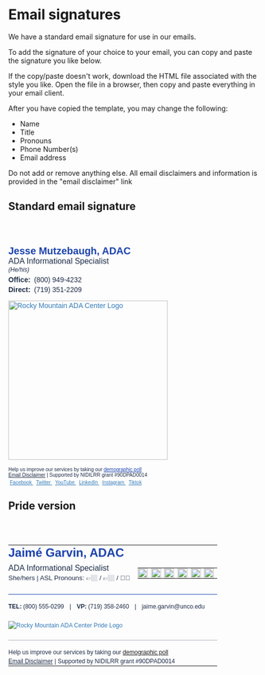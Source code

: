 <script setup>
import FileDownload from '../../.vitepress/components/FileDownload.vue'

const standard = [
  {
    title: 'Standard Signature',
    subtitle: 'Download HTML file',
    fileType: 'HTML',
    url: '/assets/rmadac-email-signature-standard.html'
  },
]

const pride = [
  {
    title: 'Pride Signature',
    subtitle: 'Download HTML file',
    fileType: 'HTML',
    url: '/assets/rmadac-email-signature-pride.html'
  },
]
</script>

<style>
  .vp-doc table {
    margin: unset;
    display: unset;
  }

  .vp-doc tr:nth-child(2n) {
    background-color: unset;
  }

  .vp-doc tr {
    border-top: unset;
  }

  .vp-doc td {
    border: unset;
  }
</style>

# Email signatures

We have a standard email signature for use in our emails.

To add the signature of your choice to your email, you can copy and paste the signature you like below.

If the copy/paste doesn't work, download the HTML file associated with the style you like. Open the file in a browser, then copy and paste everything in your email client.

After you have copied the template, you may change the following:

- Name
- Title
- Pronouns
- Phone Number(s)
- Email address

Do not add or remove anything else. All email disclaimers and information is provided in the "email disclaimer" link

## Standard email signature

<FileDownload :downloads='standard' /><br><br>

<div>
  <p style="
    box-sizing: border-box;
    font-size: 20px;
    margin:0px;
    padding:0px;
    color: rgb(27, 67, 173);
    line-height: 22px;
    font-family: 'Montserrat', Arial, sans-serif;
    font-weight: 700;
    ">Jesse Mutzebaugh, ADAC</p>
  <p style="margin:0px; padding:0px;">
    <span style="
      box-sizing: border-box;
      font-size: 16px;
      line-height: 20px;
      color: rgb(29, 44, 71);
      font-family: 'Montserrat', Arial, sans-serif;
      ">ADA Informational Specialist</span>
  </p>
  <p style="
      font-size: 12px;
      color: rgb(29, 44, 71);
      font-style: italic;
      font-family: 'Montserrat', Arial, sans-serif;
      margin: 0px; padding:0px;">
    (He/his)
  </p>

  <div style="width: 320px; padding-top: 5px;" role="list" aria-label="Contact info">
    <p style="
      margin: 0 0 4px;
      font-size: 14px;
      color: rgb(29, 44, 71);
      font-family: 'Montserrat', Arial, sans-serif;" role="listitem">
      <strong style="
        margin-right: 0.25em;
        font-weight: 800;
        " aria-hidden="true">Office:</strong> <a href="tel:18009494232" title="Click or tap to call"
        style="text-decoration: none; color: rgb(29,44,71);">(800) 949-4232</a>
    </p>
    <p style="
      margin: 0 0 4px;
      font-size: 14px;
      color: rgb(29, 44, 71);
      font-family: 'Montserrat', Arial, sans-serif;" role="listitem">
      <strong style="
        margin-right: 0.25em;
        font-weight: 800;" aria-hidden="true">Direct:</strong> <a href="tel:7193512209" title="Click or tap to call"
        style="text-decoration: none; color: rgb(29,44,71);">(719) 351-2209</a>
    </p>
  </div>
  <span style="box-sizing: border-box; padding: 10px 0; display: block;"><a href="http://rockymountainada.org/"
      target="_blank" rel="noopener" style="
    box-sizing: border-box;
    background-color: transparent;
    color: rgb(51, 122, 183);
    text-decoration: none;
    font-family: 'Montserrat', Arial, sans-serif;
    max-width: 320px;
    display: block;
    ">
      <img src="https://brand.rockymountainada.org/assets/logos/rmadac-logo.png"
        srcset="https://brand.rockymountainada.org/assets/logos/rmadac-logo.png 2x" alt="Rocky Mountain ADA Center Logo"
        style="width: 320px;" loading="eager" width="320" /></a></span>
  <p style="
    box-sizing: border-box;
    font-size: 10px;
    color: rgb(29, 44, 71);
    margin: 4px 0;
    font-family: 'Montserrat', Arial, sans-serif;
    ">
    Help us improve our services by taking
    our <a
      href="https://us19.list-manage.com/survey?u=5d4a5e285a1a869eedc7acc2e&id=e87c87f94e&attribution=false&e=158c49c071"
      target="_blank" style="color: rgb(27, 67, 173);">demographic poll</a><br>
    <a style="color:rgb(29,44,71);" href="https://rockymountainada.org/disclaimer" target="_blank">Email
      Disclaimer</a> | Supported by NIDILRR grant #90DPAD0014
  </p>
  <div style="width:320px;">
    <a href="https://facebook.com/RMADACenter/" target="_blank" rel="noopener" style="
      box-sizing: border-box;
      padding: 0 3px;
      font-size: 10px;
      font-family: 'Montserrat', Arial, sans-serif;
      background-color: transparent;
      color: rgb(51, 122, 183);
      ">Facebook
    </a>
    <a href="https://twitter.com/RockyMtnADA" target="_blank" rel="noopener" style="
      box-sizing: border-box;
      padding: 0 3px;
      font-size: 10px;
      font-family: 'Montserrat', Arial, sans-serif;
      background-color: transparent;
      color: rgb(51, 122, 183);
      ">Twitter
    </a>
    <a href="https://youtube.com/channel/UCcTayMz3J1BmjdXlPBVDSrQ" target="_blank" rel="noopener" style="
      box-sizing: border-box;
      padding: 0 3px;
      font-size: 10px;
      font-family: 'Montserrat', Arial, sans-serif;
      background-color: transparent;
      color: rgb(51, 122, 183);
      ">YouTube
    </a>
    <a href="https://linkedin.com/company/28618459/" target="_blank" rel="noopener" style="
      box-sizing: border-box;
      padding: 0 3px;
      font-size: 10px;
      font-family: 'Montserrat', Arial, sans-serif;
      background-color: transparent;
      color: rgb(51, 122, 183);
      ">LinkedIn
    </a>
    <a href="https://instagram.com/rockymountainadacenter/" target="_blank" rel="noopener" style="
      box-sizing: border-box;
      padding: 0 3px;
      font-size: 10px;
      font-family: 'Montserrat', Arial, sans-serif;
      background-color: transparent;
      color: rgb(51, 122, 183);
      ">Instagram
    </a>
    <a href="https://tiktok.com/@rockymountainada" target="_blank" rel="noopener" style="
      box-sizing: border-box;
      padding: 0 3px;
      font-size: 10px;
      font-family: 'Montserrat', Arial, sans-serif;
      background-color: transparent;
      color: rgb(51, 122, 183);
      ">Tiktok
    </a>
  </div>
</div>

## Pride version

<FileDownload :downloads='pride' /><br><br>

<table cellspacing="0" cellpadding="0" border="0" style="
    box-sizing: border-box;
    border-spacing: 0px;
    border-collapse: collapse;
    background: transparent !important;
    font-size: 14px;
    font-style: normal;
    font-variant-ligatures: normal;
    font-variant-caps: normal;
    font-weight: 400;
    letter-spacing: normal;
    orphans: 2;
    text-align: start;
    text-transform: none;
    widows: 2;
    word-spacing: 0px;
    -webkit-text-stroke-width: 0px;
    white-space: normal;
    text-decoration-thickness: initial;
    text-decoration-style: initial;
    text-decoration-color: initial;
    color: rgb(29, 44, 71);
    font-family: 'Montserrat', Arial, sans-serif;
    width: 440px;
  ">
  <tbody style="box-sizing: border-box">
    <tr style="box-sizing: border-box">
      <td colspan="2" style="box-sizing: border-box; padding: 0px">
        <span style="
            box-sizing: border-box;
            font-size: 18pt;
            color: rgb(27, 67, 173);
            line-height: 22pt;
            font-family: 'Montserrat', Arial, sans-serif;
          "><strong style="box-sizing: border-box; font-weight: 700">Jaimé Garvin, ADAC</strong></span>
      </td>
    </tr>
    <tr style="box-sizing: border-box">
      <td style="
          box-sizing: border-box;
          padding: 0px 0px 15px;
          font-size: 12pt;
          font-family: 'Montserrat', Arial, sans-serif;
          width: 260px;
          color: rgb(29, 44, 71);
          line-height: 14pt;
        ">
        <span style="
            box-sizing: border-box;
            font-size: 12pt;
            line-height: 20px;
            color: rgb(29, 44, 71);
            font-family: 'Montserrat', Arial, sans-serif;
          ">ADA Informational Specialist</span><br />
        <span style="
            box-sizing: border-box;
            font-size: 10pt;
            line-height: 20px;
            color: rgb(29, 44, 71);
            font-family: 'Montserrat', Arial, sans-serif;
          ">She/hers | ASL Pronouns: 👉🏼 / 👉🏼 / 🖐🏼</span>
      </td>
      <td style="
          box-sizing: border-box;
          padding: 0px 0px 15px;
          font-size: 10pt;
          font-family: 'Montserrat', Arial, sans-serif;
          width: 160px;
          color: rgb(29, 44, 71);
          text-align: right;
        ">
        <table style="
            box-sizing: border-box;
            border-spacing: 0px;
            border-collapse: collapse;
            background: transparent !important;
            float: right;
          ">
          <tbody style="box-sizing: border-box">
            <tr style="box-sizing: border-box">
              <td style="box-sizing: border-box; padding: 0px; width: 30px">
                <a href="https://www.facebook.com/RMADACenter/" target="_blank" rel="noopener" style="
                    box-sizing: border-box;
                    background-color: transparent;
                    color: rgb(51, 122, 183);
                    text-decoration: none;
                  ">
                  <img border="0" alt="facebook icon" width="20" height="20"
                    src="https://www.mail-signatures.com/signature-generator/img/templates/simple-yet-informative/fb.png"
                    style="
                      box-sizing: border-box;
                      border: 0px;
                      vertical-align: middle;
                      width: 20px;
                      height: 20px;
                    " />
                </a>
              </td>
              <td style="box-sizing: border-box; padding: 0px; width: 30px">
                <a href="https://twitter.com/RockyMtnADA" target="_blank" rel="noopener" style="
                    box-sizing: border-box;
                    background-color: transparent;
                    color: rgb(51, 122, 183);
                    text-decoration: none;
                  ">
                  <img border="0" alt="twitter icon" width="20" height="20"
                    src="https://www.mail-signatures.com/signature-generator/img/templates/simple-yet-informative/tt.png"
                    style="
                      box-sizing: border-box;
                      border: 0px;
                      vertical-align: middle;
                      width: 20px;
                      height: 20px;
                    " />
                </a>
              </td>
              <td style="box-sizing: border-box; padding: 0px; width: 30px">
                <a href="https://www.youtube.com/channel/UCcTayMz3J1BmjdXlPBVDSrQ" target="_blank" rel="noopener" style="
                    box-sizing: border-box;
                    background-color: transparent;
                    color: rgb(51, 122, 183);
                    text-decoration: none;
                  ">
                  <img border="0" alt="youtube icon" width="20" height="20"
                    src="https://www.mail-signatures.com/signature-generator/img/templates/simple-yet-informative/yt.png"
                    style="
                      box-sizing: border-box;
                      border: 0px;
                      vertical-align: middle;
                      width: 20px;
                      height: 20px;
                    " />
                </a>
              </td>
              <td style="box-sizing: border-box; padding: 0px; width: 30px">
                <a href="https://www.linkedin.com/company/28618459/" target="_blank" rel="noopener" style="
                    box-sizing: border-box;
                    background-color: transparent;
                    color: rgb(51, 122, 183);
                    text-decoration: none;
                  ">
                  <img border="0" alt="linkedin icon" width="20" height="20"
                    src="https://www.mail-signatures.com/signature-generator/img/templates/simple-yet-informative/ln.png"
                    style="
                      box-sizing: border-box;
                      border: 0px;
                      vertical-align: middle;
                      width: 20px;
                      height: 20px;
                    " />
                </a>
              </td>
              <td style="box-sizing: border-box; padding: 0px; width: 30px">
                <a href="https://www.instagram.com/rockymountainadacenter/" target="_blank" rel="noopener" style="
                    box-sizing: border-box;
                    background-color: transparent;
                    color: rgb(51, 122, 183);
                    text-decoration: none;
                  ">
                  <img border="0" alt="instagram icon" width="20" height="20"
                    src="https://www.mail-signatures.com/signature-generator/img/templates/simple-yet-informative/it.png"
                    style="
                      box-sizing: border-box;
                      border: 0px;
                      vertical-align: middle;
                      width: 20px;
                      height: 20px;
                    " />
                </a>
              </td>
              <td style="box-sizing: border-box; padding: 0px; width: 30px">
                <a href="https://www.tiktok.com/@rockymountainada" target="_blank" rel="noopener" style="
                    box-sizing: border-box;
                    background-color: transparent;
                    color: rgb(51, 122, 183);
                    text-decoration: none;
                  ">
                  <img border="0" alt="tiktok icon" width="20" height="20"
                    src="https://www.mail-signatures.com/signature-generator/img/templates/simple-yet-informative/tk.png"
                    style="
                      box-sizing: border-box;
                      border: 0px;
                      vertical-align: middle;
                      width: 20px;
                      height: 20px;
                    " />
                </a>
              </td>
            </tr>
          </tbody>
        </table>
      </td>
    </tr>
    <tr style="box-sizing: border-box">
      <td colspan="2" style="
          box-sizing: border-box;
          padding: 15px 0px 0px;
          border-top: 1px solid rgb(27, 67, 173);
          font-size: 9pt;
          line-height: 18px;
        ">
        <span style="
            box-sizing: border-box;
            font-size: 9pt;
            color: rgb(29, 44, 71);
            font-family: 'Montserrat', Arial, sans-serif;
          "><strong style="
              box-sizing: border-box;
              margin-right: 0.25em;
              font-weight: 800;
            ">TEL:</strong>(800) 555-0299</span>
        <span style="padding: 0 8px"> | </span>
        <span style="
            box-sizing: border-box;
            font-size: 9pt;
            color: rgb(29, 44, 71);
            font-family: 'Montserrat', Arial, sans-serif;
          "><strong style="
              box-sizing: border-box;
              margin-right: 0.25em;
              font-weight: 800;
            ">VP:</strong>(719) 358-2460</span>
        <span style="padding: 0 8px"> | </span>
        <a href="mailto:jaime.garvin@unco.edu" style="
            box-sizing: border-box;
            background-color: transparent;
            color: rgb(29, 44, 71);
            text-decoration: none;
            font-size: 9pt;
          ">jaime.garvin@unco.edu</a>
        <span style="box-sizing: border-box; padding: 20px 0; display: block"><a href="https://rockymountainada.org/"
            target="_blank" rel="noopener" style="
              box-sizing: border-box;
              background-color: transparent;
              color: rgb(51, 122, 183);
              text-decoration: none;
              font-family: 'Montserrat', Arial, sans-serif;
              max-width: 420px;
            ">
            <img src="https://brand.rockymountainada.org/assets/logos/rmadac-logo-pride.png"
              alt="Rocky Mountain ADA Center Pride Logo" style="max-width: 100%" /></a></span>
      </td>
    </tr>
    <tr style="box-sizing: border-box">
      <td colspan="2" style="
          box-sizing: border-box;
          padding: 15px 0px 0px;
          border-top: 1px solid rgb(175, 179, 191);
          font-size: 9pt;
          line-height: 18px;
        ">
        <span style="
            box-sizing: border-box;
            font-size: 9pt;
            color: rgb(29, 44, 71);
            font-family: 'Montserrat', Arial, sans-serif;
          ">
          Help us improve our services by taking our
          <a href="https://us19.list-manage.com/survey?u=5d4a5e285a1a869eedc7acc2e&id=e87c87f94e&attribution=false&e=158c49c071"
            target="_blank">demographic poll</a><br />
          <a style="color: rgb(29, 44, 71)" href="https://rockymountainada.org/disclaimer" target="_blank">Email
            Disclaimer</a>
          | Supported by NIDILRR grant #90DPAD0014
        </span>
      </td>
    </tr>
  </tbody>
</table>
